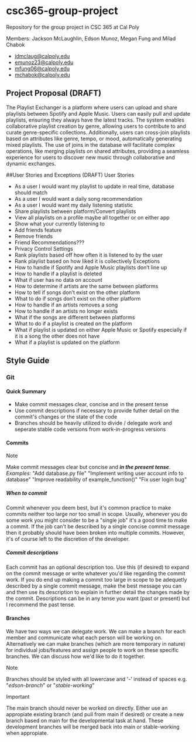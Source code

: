 # csc365-group-project
Repository for the group project in CSC 365 at Cal Poly  

Members: Jackson McLaughlin, Edson Munoz, Megan Fung and Milad Chabok
- jdmclaug@calpoly.edu
- emunoz23@calpoly.edu
- mfung06@calpoly.edu
- mchabok@calpoly.edu

## Project Proposal (DRAFT)
The Playlist Exchanger is a platform where users can upload and share playlists between Spotify and Apple Music. Users can easily pull and update playlists, ensuring they always have the latest tracks. The system enables collaborative playlist creation by genre, allowing users to contribute to and curate genre-specific collections. Additionally, users can cross-join playlists based on attributes like genre, tempo, or mood, automatically generating mixed playlists. The use of joins in the database will facilitate complex operations, like merging playlists on shared attributes, providing a seamless experience for users to discover new music through collaborative and dynamic exchanges.

##User Stories and Exceptions (DRAFT)
User Stories
- As a user I would want my playlist to update in real time, database should match
- As a user I would want a daily song recommendation
- As a user I would want my daily listening statistic
- Share playlists between platform/Convert playlists
- View all playlists on a profile maybe all together or on either app
- Show what your currently listening to
- Add friends feature
- Remove friends
- Friend Recommendations???
- Privacy Control Settings
- Rank playlists based off how often it is listened to by the user
- Rank playlist based on how liked it is collectively
Exceptions
- How to handle if Spotify and Apple Music playlists don’t line up
- How to handle if a playlist is deleted
- What if user has no data on account
- How to determine if artists are the same between platforms
- How to tell if songs don’t exist on the other platform
- What to do if songs don’t exist on the other platform
- How to handle if an artists removes a song
- How to handle if an artists no longer exists
- What if the songs are different between platforms
- What to do if a playlist is created on the platform
- What if playlist is updated on either Apple Music or Spotify especially if it is a song the other does not have
- What if a playlist is updated on the platform


## Style Guide
### Git
#### Quick Summary
- Make commit messages clear, concise and in the present tense
- Use commit descriptions if necessary to provide futher detail on the commit's changes or the state of the code
- Branches should be heavily utilized to divide / delegate work and seperate stable code versions from work-in-progress versions
#### Commits
> [!NOTE]
> Make commit messages clear but concise and ***in the present tense***.  
*Examples:* "Add database.py file" "Implement writing user account info to database" "Improve readability of example_function()" "Fix user login bug"  
##### When to commit
Commit whenever you deem best, but it's common practice to make commits neither too large nor too small in scope. Usually, whenever you do some work you might consider to be a "single job" it's a good time to make a commit. If the job can't be described by a single concise commit message then it probably should have been broken into multiple commits. However, it's of course left to the discretion of the developer.  
##### Commit descriptions
Each commit has an optional description too. Use this (if desired) to expand on the commit message or write whatever you'd like regarding the commit work. If you do end up making a commit too large in scope to be adequetly described by a single commit message, make the best message you can and then use its description to explain in further detail the changes made by the commit. Descriptions can be in any tense you want (past or present) but I recommend the past tense.  
#### Branches
We have two ways we can delegate work. We can make a branch for each member and communicate what each person will be working on. Alternatively we can make branches (which are more temporary in nature) for individual jobs/features and assign people to work on these specific branches. We can discuss how we'd like to do it together.  
> [!NOTE]
> Branches should be styled with all lowercase and '-' instead of spaces e.g. "*edson-branch*" or "*stable-working*"

> [!IMPORTANT]
> The main branch should never be worked on directly. Either use an appropiate existing branch (and pull from main if desired) or create a new branch based on main for the developmental task at hand. These development branches will be merged back into main or stable-working when appropiate.
